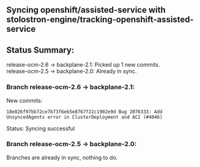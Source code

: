 ## Syncing openshift/assisted-service with stolostron-engine/tracking-openshift-assisted-service

## Status Summary:

release-ocm-2.6 -> backplane-2.1: Picked up 1 new commits.  
release-ocm-2.5 -> backplane-2.0: Already in sync.  

### Branch release-ocm-2.6 -> backplane-2.1:

New commits:

```
18e826f97bb72ce7b73f6eb5e8767f22c1902e9d Bug 2076333: Add UnsyncedAgents error in ClusterDeployment and ACI (#4046)
```

Status: Syncing successful

### Branch release-ocm-2.5 -> backplane-2.0:

Branches are already in sync, nothing to do.
